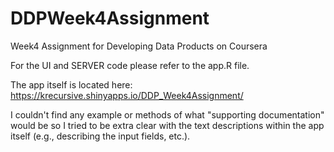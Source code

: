 # DDPWeek4Assignment
Week4 Assignment for Developing Data Products on Coursera

For the UI and SERVER code please refer to the app.R file.

The app itself is located here:
https://krecursive.shinyapps.io/DDP_Week4Assignment/

I couldn't find any example or methods of what "supporting documentation" would be so I tried to be extra clear with the text descriptions within the app itself (e.g., describing the input fields, etc.).


